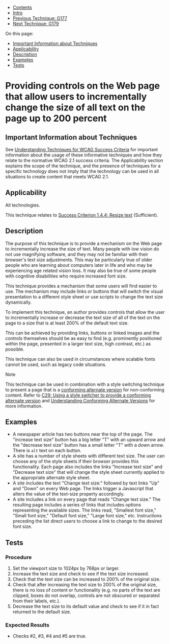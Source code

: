 -   [Contents](https://www.w3.org/WAI/WCAG21/Techniques/#techniques "Table of Contents")
-   [Intro](https://www.w3.org/WAI/WCAG21/Techniques/#introduction "Introduction to Techniques")
-   [Previous Technique: G177](G177)
-   [Next Technique: G179](G179)

On this page:

-   [Important Information about Techniques](#important-information)
-   [Applicability](#applicability)
-   [Description](#description)
-   [Examples](#examples)
-   [Tests](#tests)

Providing controls on the Web page that allow users to incrementally change the size of all text on the page up to 200 percent
==============================================================================================================================

Important Information about Techniques
--------------------------------------

See [Understanding Techniques for WCAG Success Criteria](https://www.w3.org/WAI/WCAG21/Understanding/understanding-techniques) for important information about the usage of these informative techniques and how they relate to the normative WCAG 2.1 success criteria. The Applicability section explains the scope of the technique, and the presence of techniques for a specific technology does not imply that the technology can be used in all situations to create content that meets WCAG 2.1.

Applicability
-------------

All technologies.

This technique relates to [Success Criterion 1.4.4: Resize text](https://www.w3.org/WAI/WCAG21/Understanding/resize-text) (Sufficient).

Description
-----------

The purpose of this technique is to provide a mechanism on the Web page to incrementally increase the size of text. Many people with low vision do not use magnifying software, and they may not be familiar with their browser's text size adjustments. This may be particularly true of older people who are learning about computers later in life and who may be experiencing age related vision loss. It may also be true of some people with cognitive disabilities who require increased font size.

This technique provides a mechanism that some users will find easier to use. The mechanism may include links or buttons that will switch the visual presentation to a different style sheet or use scripts to change the text size dynamically.

To implement this technique, an author provides controls that allow the user to incrementally increase or decrease the text size of all of the text on the page to a size that is at least 200% of the default text size.

This can be achieved by providing links, buttons or linked images and the controls themselves should be as easy to find (e.g. prominently positioned within the page, presented in a larger text size, high contrast, etc.) as possible.

This technique can also be used in circumstances where scalable fonts cannot be used, such as legacy code situations.

Note

This technique can be used in combination with a style switching technique to present a page that is a [conforming alternate version](https://www.w3.org/TR/WCAG21/#) for non-conforming content. Refer to [C29: Using a style switcher to provide a conforming alternate version](https://www.w3.org/WAI/WCAG21/Techniques/css/C29) and [Understanding Conforming Alternate Versions](https://www.w3.org/WAI/WCAG21/Understanding/conformance#conforming-alt-versions) for more information.

Examples
--------

-   A newspaper article has two buttons near the top of the page. The "increase text size" button has a big letter "T" with an upward arrow and the "decrease text size" button has a small letter "T" with a down arrow. There is `alt` text on each button.
-   A site has a number of style sheets with different text size. The user can choose any of the style sheets if their browser provides this functionality. Each page also includes the links "Increase text size" and "Decrease text size" that will change the style sheet currently applied to the appropriate alternate style sheet.
-   A site includes the text "Change text size:" followed by text links "Up" and "Down" on every Web page. The links trigger a Javascript that alters the value of the text-size property accordingly.
-   A site includes a link on every page that reads "Change text size." The resulting page includes a series of links that includes options representing the available sizes. The links read, "Smallest font size," "Small font size," "Default font size," "Large font size," etc. Instructions preceding the list direct users to choose a link to change to the desired font size.

Tests
-----

### Procedure

1.  Set the viewport size to 1024px by 768px or larger.
2.  Increase the text size and check to see if the text size increased.
3.  Check that the text size can be increased to 200% of the original size.
4.  Check that after increasing the text size to 200% of the original size, there is no loss of content or functionality (e.g. no parts of the text are clipped, boxes do not overlap, controls are not obscured or separated from their labels, etc.).
5.  Decrease the text size to its default value and check to see if it in fact returned to the default size.

### Expected Results

-   Checks \#2, \#3, \#4 and \#5 are true.
